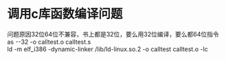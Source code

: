 # 调用c库函数编译问题

问题原因32位64位不兼容，书上都是32位，要么用32位编译，要么都64位指令
as --32 -o calltest.o calltest.s  
ld -m elf_i386 -dynamic-linker /lib/ld-linux.so.2 -o calltest calltest.o -lc  
